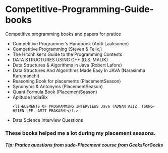 # Competitive-Programming-Guide-books
Competitive programming books and papers for pratice
<ul>
  <li>Competitive Programmer’s Handbook (Antti Laaksonen)</li>
   <li>Competitive Programming (Steven & Felix,)</li>
  <li>The Hitchhiker’s Guide to the Programming Contests</li>
  
  <li>DATA STRUCTURES USING C++ (D.S. MALIK)</li>
  <li>Data Structures & Algorithms in Java (Robert Lafore)</li>
  <li>Data Structures And Algorithms Made Easy In JAVA (Narasimha Karumanchi)</li>
  
  <li>Reasoning Book for placements (PlacementSeason)</li>  
  <li>Synonyms & Antonyms (PlacementSeason)</li>
   <li> Quant Formula Book (PlacementSeason)</li>  
  <li>Aplitude IndiaBix</li> 
  
    <li>ELEMENTS OF PROGRAMMING INTERVIEWS Java (ADNAN AZIZ, TSUNG-HSIEN LEE, AMIT PRAKASH)</li>
   <li>Data Science Interview Questions</li>
    
  
 </ul>
 
 <h3> These books helped me a lot during my placement seasons.</h3>
 
 <h5>Tip: Pratice questions from sudo-Placement course from GeeksForGeeks</h5> 
